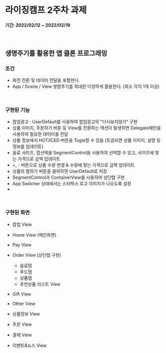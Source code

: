 # 라이징캠프 2주차 과제
#### 기간: 2022/02/12 ~ 2022/02/19

<br/>

## 생명주기를 활용한 앱 클론 프로그래밍
### 조건
* 화전 전환 및 데이터 전달을 포함한다.
* App / Scene / View 생명주기를 최대한 다양하게 활용한다. (최소 각각 1개 이상)

<br/>

### 구현된 기능
* 팝업광고 : UserDefault를 사용하여 팝업광고의 "다시보지않기" 구현
* 상품 이미지, 주문하기 버튼 등 View를 전환하는 액션이 발생하면 Delegate패턴을 사용하여 필요한 데이터를 전달
* 상품 정보에서 HOT/ICED 버튼을 Togle할 수 있음 (토글되면 상품 이미지, 설명 등 정보를 업데이트)
* 음료 사이즈, 컵선택을 SegmentControl을 사용하여 선택할 수 있고, 사이즈에 맞는 가격으로 금액 업데이트
* +, - 버튼으로 상품 수량 변경 & 수량에 맞는 가격으로 금액 업데이트
* 상품의 찜하기 버튼을 클릭하면 UserDefault로 저장
* SegmentControl과 ContainerView를 사용하여 상단탭 구현
* App Switcher 상태에서는 스타벅스 로고 이미지가 나오도록 설정
* 

<br/>

### 구현된 화면
* 팝업 View
* Home View (메인화면)
* Pay View
* Order View (상단탭 구현)
  * 음료탭
  * 푸드탭
  * 상품탭
  * 추천상품 리스트 View

* Gift View
* Other View
* 상품정보 View
* 주문 View
* 결제 View
* 이벤트&뉴스 View
